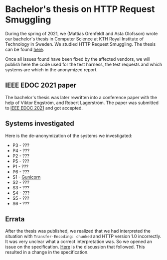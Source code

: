 # Bachelor's thesis on HTTP Request Smuggling

During the spring of 2021, we (Mattias Grenfeldt and Asta Olofsson) wrote our bachelor's thesis in Computer Science at KTH Royal Institute of Technology in Sweden. We studied HTTP Request Smuggling. The thesis can be found [here](https://urn.kb.se/resolve?urn=urn:nbn:se:kth:diva-302371).

Once all issues found have been fixed by the affected vendors, we will publish here the code used for the test harness, the test requests and which systems are which in the anonymized report.

## IEEE EDOC 2021 paper

The bachelor's thesis was later rewritten into a conference paper with the help of Viktor Engström, and Robert Lagerström. The paper was submitted to [IEEE EDOC 2021](https://ieee-edoc.org/2021/) and got accepted.

## Systems investigated

Here is the de-anonymization of the systems we investigated:

- P3 - ???
- P4 - ???
- P2 - ???
- P5 - ???
- P1 - ???
- P6 - ???
- S1 - [Gunicorn](https://gunicorn.org/)
- S2 - ???
- S3 - ???
- S4 - ???
- S5 - ???
- S6 - ???

## Errata

After the thesis was published, we realized that we had interpreted the situation with `Transfer-Encoding: chunked` and HTTP version 1.0 incorrectly. It was very unclear what a correct interpretation was. So we opened an issue on the specification. [Here](https://github.com/httpwg/http-core/issues/879) is the discussion that followed. This resulted in a change in the specification.
